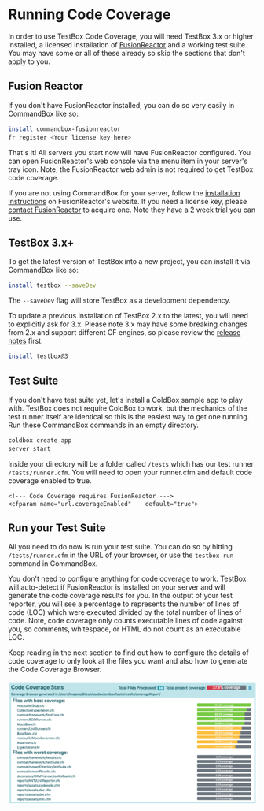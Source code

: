 # Running Code Coverage

In order to use TestBox Code Coverage, you will need TestBox 3.x or higher installed, a licensed installation of [FusionReactor](https://www.fusion-reactor.com/) and a working test suite. You may have some or all of these already so skip the sections that don't apply to you.

## Fusion Reactor

If you don't have FusionReactor installed, you can do so very easily in CommandBox like so:

```bash
install commandbox-fusionreactor
fr register <Your license key here>
```

That's it! All servers you start now will have FusionReactor configured. You can open FusionReactor's web console via the menu item in your server's tray icon. Note, the FusionReactor web admin is not required to get TestBox code coverage.

If you are not using CommandBox for your server, follow the [installation instructions](https://www.fusion-reactor.com/manually-installing-fusionreactor/) on FusionReactor's website. If you need a license key, please [contact FusionReactor](https://www.fusion-reactor.com/download/) to acquire one. Note they have a 2 week trial you can use.

## TestBox 3.x+

To get the latest version of TestBox into a new project, you can install it via CommandBox like so:

```bash
install testbox --saveDev
```

The `--saveDev` flag will store TestBox as a development dependency.

To update a previous installation of TestBox 2.x to the latest, you will need to explicitly ask for 3.x. Please note 3.x may have some breaking changes from 2.x and support different CF engines, so please review the [release notes](broken-reference) first.

```bash
install testbox@3
```

## Test Suite

If you don't have test suite yet, let's install a ColdBox sample app to play with. TestBox does not require ColdBox to work, but the mechanics of the test runner itself are identical so this is the easiest way to get one running. Run these CommandBox commands in an empty directory.

```bash
coldbox create app
server start
```

Inside your directory will be a folder called `/tests` which has our test runner `/tests/runner.cfm`. You will need to open your runner.cfm and default code coverage enabled to true.

```
<!--- Code Coverage requires FusionReactor --->
<cfparam name="url.coverageEnabled"    default="true">
```

## Run your Test Suite

All you need to do now is run your test suite. You can do so by hitting `/tests/runner.cfm` in the URL of your browser, or use the `testbox run` command in CommandBox.

You don't need to configure anything for code coverage to work. TestBox will auto-detect if FusionReactor is installed on your server and will generate the code coverage results for you. In the output of your test reporter, you will see a percentage to represents the number of lines of code (LOC) which were executed divided by the total number of lines of code. Note, code coverage only counts executable lines of code against you, so comments, whitespace, or HTML do not count as an executable LOC.

Keep reading in the next section to find out how to configure the details of code coverage to only look at the files you want and also how to generate the Code Coverage Browser.

![](../.gitbook/assets/testbox-codecoverage-overview.png)
